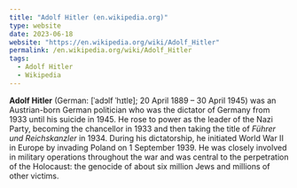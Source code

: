 ```yaml
---
title: "Adolf Hitler (en.wikipedia.org)"
type: website
date: 2023-06-18
website: "https://en.wikipedia.org/wiki/Adolf_Hitler"
permalink: /en.wikipedia.org/wiki/Adolf_Hitler
tags:
  - Adolf Hitler
  - Wikipedia
---
```

**Adolf Hitler** (German: [ˈadɔlf ˈhɪtlɐ]; 20 April 1889 – 30 April 1945) was an Austrian-born German politician who was the dictator of Germany from 1933 until his suicide in 1945. He rose to power as the leader of the Nazi Party, becoming the chancellor in 1933 and then taking the title of *Führer und Reichskanzler* in 1934. During his dictatorship, he initiated World War II in Europe by invading Poland on 1 September 1939. He was closely involved in military operations throughout the war and was central to the perpetration of the Holocaust: the genocide of about six million Jews and millions of other victims.